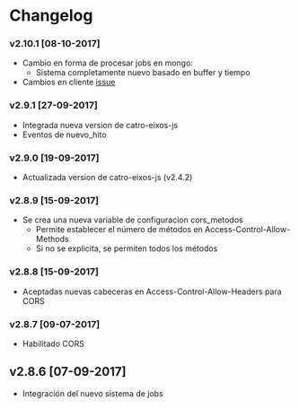 # Changelog 

### v2.10.1 [08-10-2017]

- Cambio en forma de procesar jobs en mongo:
  - Sistema completamente nuevo basado en buffer y tiempo
- Cambios en cliente [issue](https://github.com/prefapp/catro-eixos-swagger/issues/8)

### v2.9.1 [27-09-2017]

- Integrada nueva version de catro-eixos-js
- Eventos de nuevo_hito 

### v2.9.0 [19-09-2017]

- Actualizada version de catro-eixos-js (v2.4.2)

### v2.8.9 [15-09-2017]

- Se crea una nueva variable de configuracion cors_metodos
  - Permite establecer el número de métodos en Access-Control-Allow-Methods
  - Si no se explicita, se permiten todos los métodos

### v2.8.8 [15-09-2017]

- Aceptadas nuevas cabeceras en Access-Control-Allow-Headers para CORS

### v2.8.7 [09-07-2017]

- Habilitado CORS

## v2.8.6 [07-09-2017]

- Integración del nuevo sistema de jobs
